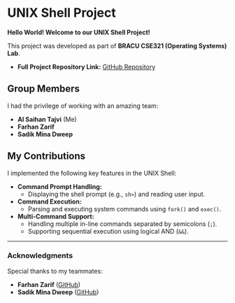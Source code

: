 # **UNIX Shell Project**  

**Hello World! Welcome to our UNIX Shell Project!**  

This project was developed as part of **BRACU CSE321 (Operating Systems) Lab**.  

- **Full Project Repository Link:** [GitHub Repository](https://github.com/Al-Saihan/UNIX-Shell-CSE321)  

## **Group Members**  
I had the privilege of working with an amazing team:  
- **Al Saihan Tajvi** (Me)  
- **Farhan Zarif**  
- **Sadik Mina Dweep**  

## **My Contributions**  
I implemented the following key features in the UNIX Shell:  
- **Command Prompt Handling:**  
  - Displaying the shell prompt (e.g., `sh>`) and reading user input.  
- **Command Execution:**  
  - Parsing and executing system commands using `fork()` and `exec()`.  
- **Multi-Command Support:**  
  - Handling multiple in-line commands separated by semicolons (`;`).  
  - Supporting sequential execution using logical AND (`&&`).  

---

### **Acknowledgments**  
Special thanks to my teammates:  
- **Farhan Zarif** ([GitHub](https://github.com/zarif2042))  
- **Sadik Mina Dweep** ([GitHub](https://github.com/sadikmina))  
